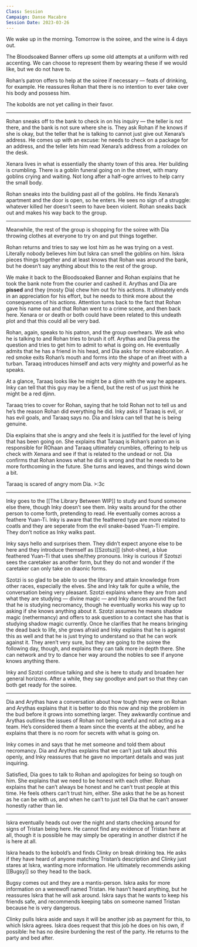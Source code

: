 ```yaml
---
Class: Session
Campaign: Danse Macabre
Session Date: 2023-03-26
---
```

We wake up in the morning. Tomorrow is the soiree, and the wine is 4 days out.

The Bloodsoaked Banner offers up some old attempts at a uniform with red accenting. We can choose to represent them by wearing these if we would like, but we do not have to.

Rohan’s patron offers to help at the soiree if necessary — feats of drinking, for example. He reassures Rohan that there is no intention to ever take over his body and possess him.

The kobolds are not yet calling in their favor.

---

Rohan sneaks off to the bank to check in on his inquiry — the teller is not there, and the bank is not sure where she is. They ask Rohan if he knows if she is okay, but the teller that he is talking to cannot just give out Xenara’s address. He comes up with an excuse: he needs to check on a package for an address, and the teller lets him read Xenara’s address from a rolodex on the desk.

Xenara lives in what is essentially the shanty town of this area. Her building is crumbling. There is a goblin funeral going on in the street, with many goblins crying and waiting. Not long after a half-ogre arrives to help carry the small body.

Rohan sneaks into the building past all of the goblins. He finds Xenara’s apartment and the door is open, so he enters. He sees no sign of a struggle: whatever killed her doesn’t seem to have been violent. Rohan sneaks back out and makes his way back to the group.

---

Meanwhile, the rest of the group is shopping for the soiree with Dia throwing clothes at everyone to try on and put things together.

Rohan returns and tries to say we lost him as he was trying on a vest. Literally nobody believes him but Iskra can smell the goblins on him. Iskra pieces things together and at least knows that Rohan was around the bank, but he doesn’t say anything about this to the rest of the group.

We make it back to the Bloodsoaked Banner and Rohan explains that he took the bank note from the courier and cashed it. Arythas and Dia are **pissed** and they (mosty Dia) chew him out for his actions. It ultimately ends in an appreciation for his effort, but he needs to think more about the consequences of his actions. Attention turns back to the fact that Rohan gave his name out and that Rohan went to a crime scene, and then back here. Xenara or or death or both could have been related to this undeath plot and that this could all be very bad.

Rohan, again, speaks to his patron, and the group overhears. We ask who he is talking to and Rohan tries to brush it off. Arythas and Dia press the question and tries to get him to admit to what is going on. He eventually admits that he has a friend in his head, and Dia asks for more elaboration. A red smoke exits Rohan’s mouth and forms into the shape of an ifreet with a turban. Taraaq introduces himself and acts very mighty and powerful as he speaks.

At a glance, Taraaq looks like he might be a djinn with the way he appears. Inky can tell that this guy may be a fiend, but the rest of us just think he might be a red djinn.

Taraaq tries to cover for Rohan, saying that he told Rohan not to tell us and he’s the reason Rohan did everything he did. Inky asks if Taraaq is evil, or has evil goals, and Taraaq says no. Dia and Iskra can tell that he is being genuine.

Dia explains that she is angry and she feels it is justified for the level of lying that has been going on. She explains that Taraaq is Rohan’s patron an is responsible for ROhaan and Taraaq ultimately crumbles, offering to help us check with Xenara and see if that is related to the undead or not. Dia confirms that Rohan knows what he did is wrong and that he needs to be more forthcoming in the future. She turns and leaves, and things wind down a bit.

Taraaq is scared of angry mom Dia. >:3c

---

Inky goes to the [[The Library Between WIP]] to study and found someone else there, though Inky doesn’t see them. Inky waits around for the other person to come forth, pretending to read. He eventually comes across a feathere Yuan-Ti. Inky is aware that the feathered type are more related to coatls and they are seperate from the evil snake-based Yuan-Ti empire. They don’t notice as Inky walks past.

Inky says hello and surprises them. They didn’t expect anyone else to be here and they introduce themself as [[Szotszi]] (shot-shee), a blue feathered Yuan-Ti that uses she/they pronouns. Inky is curious if Szotszi sees the caretaker as another form, but they do not and wonder if the caretaker can only take on draonic forms.

Szotzi is so glad to be able to use the library and attain knowledge from other races, especially the elves. She and Inky talk for quite a while, the conversation being very pleasant. Szotzi explains where they are from and what they are studying — divine magic — and Inky dances around the fact that he is studying necromancy, though he eventually works his way up to asking if she knows anything about it. Szotzi assumes he means shadow magic (nethermancy) and offers to ask question to a contact she has that is studying shadow magic currently. Once he clarifies that he means bringing the dead back to life, she grows afraid and Inky explains that he is against this as well and that he is just trying to understand so that he can work against it. They aren’t very sure, but they are going to the soiree the following day, though, and explains they can talk more in depth there. She can network and try to dance her way around the nobles to see if anyone knows anything there.

Inky and Szotzi continue talking and she is here to study and broaden her general horizons. After a while, they say goodbye and part so that they can both get ready for the soiree.

---

Dia and Arythas have a conversation about how tough they were on Rohan and Arythas explains that it is better to do this now and nip the problem in the bud before it grows into something larger. They awkwardly continue and Arythas outlines the issues of Rohan not being careful and not acting as a team. He’s considered them a team since the events at the abbey, and he explains that there is no room for secrets with what is going on.

Inky comes in and says that he met someone and told them about necromancy. Dia and Arythas explains that we can’t just talk about this openly, and Inky reassures that he gave no important details and was just inquiring.

Satisfied, Dia goes to talk to Rohan and apologizes for being so tough on him. She explains that we need to be honest with each other. Rohan explains that he can’t always be honest and he can’t trust people at this time. He feels others can’t trust him, either. She asks that he be as honest as he can be with us, and when he can’t to just tell Dia that he can’t answer honestly rather than lie.

---

Iskra eventually heads out over the night and starts checking around for signs of Tristan being here. He cannot find any evidence of Tristan here at all, though it is possible he may simply be operating in another district if he is here at all.

Iskra heads to the kobold’s and finds Clinky on break drinking tea. He asks if they have heard of anyone matching Tristan’s description and Clinky just stares at Iskra, wanting more information. He ultimately recommends asking [[Bugsy]] so they head to the back.

Bugsy comes out and they are a mantis-person. Iskra asks for more information on a werewofl named Tristan. He hasn’t heard anything, but he reassures Iskra that he will ask around. Iskra says that he wants to keep his friends safe, and recommends keeping tabs on someone named Tristan because he is very dangerous.

Clinky pulls Iskra aside and says it will be another job as payment for this, to which Iskra agrees. Iskra does request that this job he does on his own, if possible: he has no desire burdening the rest of the party. He returns to the party and bed after.
